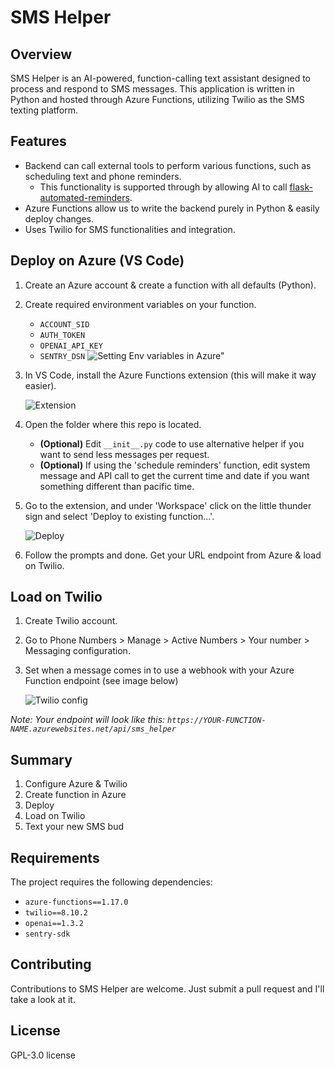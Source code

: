 # SMS Helper

## Overview
SMS Helper is an AI-powered, function-calling text assistant designed to process and respond to SMS messages. This application is written in Python and hosted through Azure Functions, utilizing Twilio as the SMS texting platform.

## Features
- Backend can call external tools to perform various functions, such as scheduling text and phone reminders. 
    - This functionality is supported through by allowing AI to call [flask-automated-reminders](https://github.com/lperezmo/flask-automated-reminders).
- Azure Functions allow us to write the backend purely in Python & easily deploy changes.
- Uses Twilio for SMS functionalities and integration.

## Deploy on Azure (VS Code)
1. Create an Azure account & create a function with all defaults (Python).
2. Create required environment variables on your function.
    - `ACCOUNT_SID`
    - `AUTH_TOKEN`
    - `OPENAI_API_KEY`
    - `SENTRY_DSN`
    ![Setting Env variables in Azure"](https://github.com/lperezmo/sms-helper/blob/main/images/azure_func_env_variables.png?raw=true)

2. In VS Code, install the Azure Functions extension (this will make it way easier).

    ![Extension](https://github.com/lperezmo/sms-helper/blob/main/images/extension.png?raw=true)

3. Open the folder where this repo is located.
    * **(Optional)** Edit `__init__.py` code to use alternative helper if you want to send less messages per request.
    * **(Optional)** If using the 'schedule reminders' function, edit system message and API call to get the current time and date if you want something different than pacific time.
4. Go to the extension, and under 'Workspace' click on the little thunder sign and select 'Deploy to existing function...'.

    ![Deploy](https://github.com/lperezmo/sms-helper/blob/main/images/deploy.png?raw=true)

5. Follow the prompts and done. Get your URL endpoint from Azure & load on Twilio.



## Load on Twilio
1. Create Twilio account.
2. Go to Phone Numbers > Manage > Active Numbers > Your number > Messaging configuration.
3. Set when a message comes in to use a webhook with your Azure Function endpoint (see image below)

    ![Twilio config](https://github.com/lperezmo/sms-helper/blob/main/images/messaging_configuration.png?raw=true)

*Note: Your endpoint will look like this:
`https://YOUR-FUNCTION-NAME.azurewebsites.net/api/sms_helper`*

## Summary
1. Configure Azure & Twilio
2. Create function in Azure
3. Deploy
4. Load on Twilio
5. Text your new SMS bud

## Requirements
The project requires the following dependencies:
- `azure-functions==1.17.0`
- `twilio==8.10.2`
- `openai==1.3.2`
- `sentry-sdk`

## Contributing
Contributions to SMS Helper are welcome. Just submit a pull request and I'll take a look at it.

## License
 GPL-3.0 license 